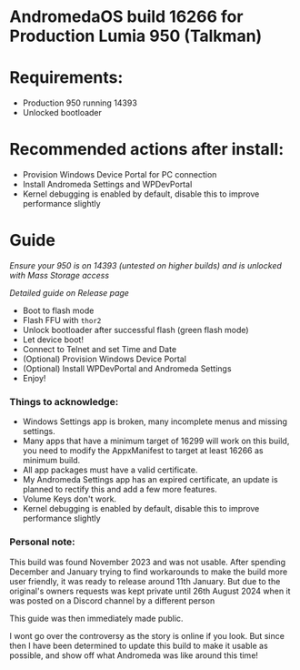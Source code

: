 # AndromedaOS build 16266 for Production Lumia 950 (Talkman)

# Requirements:
- Production 950 running 14393
- Unlocked bootloader

# Recommended actions after install:
- Provision Windows Device Portal for PC connection
- Install Andromeda Settings and WPDevPortal
- Kernel debugging is enabled by default, disable this to improve performance slightly

# Guide
*Ensure your 950 is on 14393 (untested on higher builds) and is unlocked with Mass Storage access*

*Detailed guide on Release page*

- Boot to flash mode
- Flash FFU with `thor2`
- Unlock bootloader after successful flash (green flash mode)
- Let device boot!
- Connect to Telnet and set Time and Date
- (Optional) Provision Windows Device Portal
- (Optional) Install WPDevPortal and Andromeda Settings
- Enjoy!


### Things to acknowledge:
- Windows Settings app is broken, many incomplete menus and missing settings.
- Many apps that have a minimum target of 16299 will work on this build, you need to modify the AppxManifest to target at least 16266 as minimum build.
- All app packages must have a valid certificate.
- My Andromeda Settings app has an expired certificate, an update is planned to rectify this and add a few more features.
- Volume Keys don't work.
- Kernel debugging is enabled by default, disable this to improve performance slightly


### Personal note:
This build was found November 2023 and was not usable. After spending December and January trying to find workarounds to make the build more user friendly, it was ready to release around 11th January. But due to the original's owners requests was kept private until 26th August 2024 when it was posted on a Discord channel by a different person

This guide was then immediately made public. 

I wont go over the controversy as the story is online if you look. But since then I have been determined to update this build to make it usable as possible, and show off what Andromeda was like around this time!


